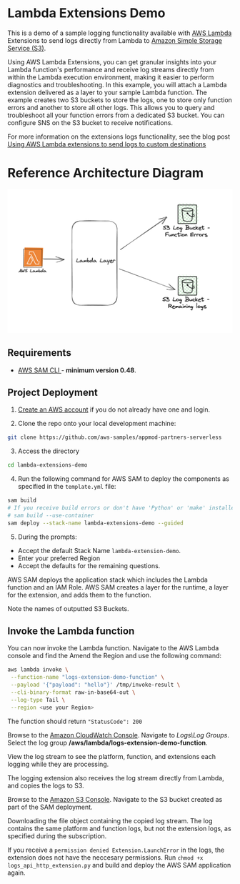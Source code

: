 # Lambda Extensions Demo

This is a demo of a sample logging functionality available with [AWS Lambda](https://aws.amazon.com/lambda/) Extensions to send logs directly from Lambda to [Amazon Simple Storage Service (S3)](https://aws.amazon.com/s3/).

Using AWS Lambda Extensions, you can get granular insights into your Lambda function's performance and receive log streams directly from within the Lambda execution environment, making it easier to perform diagnostics and troubleshooting. In this example, you will attach a Lambda extension delivered as a layer to your sample Lambda function. The example creates two S3 buckets to store the logs, one to store only function errors and another to store all other logs. This allows you to query and troubleshoot all your function errors from a dedicated S3 bucket. You can configure SNS on the S3 bucket to receive notifications.

For more information on the extensions logs functionality, see the blog post [Using AWS Lambda extensions to send logs to custom destinations](https://aws.amazon.com/blogs/compute/using-aws-lambda-extensions-to-send-logs-to-custom-destinations/)

# Reference Architecture Diagram

![Reference Architecture](images/lambda-extensions-demo.png)

## Requirements

* [AWS SAM CLI ](https://docs.aws.amazon.com/serverless-application-model/latest/developerguide/serverless-sam-cli-install.html) - **minimum version 0.48**.

## Project Deployment

1. [Create an AWS account](https://portal.aws.amazon.com/gp/aws/developer/registration/index.html) if you do not already have one and login.

2. Clone the repo onto your local development machine:
```bash
git clone https://github.com/aws-samples/appmod-partners-serverless
```

3. Access the directory 
```bash
cd lambda-extensions-demo
```

4. Run the following command for AWS SAM to deploy the components as specified in the `template.yml` file:
```bash
sam build
# If you receive build errors or don't have 'Python' or 'make' installed, you can use the option to build using a container which uses a python3.8 Docker container image.  
# sam build --use-container
sam deploy --stack-name lambda-extensions-demo --guided
```

5. During the prompts:

* Accept the default Stack Name `lambda-extension-demo`.
* Enter your preferred Region
* Accept the defaults for the remaining questions.

AWS SAM deploys the application stack which includes the Lambda function and an IAM Role. AWS SAM creates a layer for the runtime, a layer for the extension, and adds them to the function.

Note the names of outputted S3 Buckets.

## Invoke the Lambda function

You can now invoke the Lambda function. 
Navigate to the AWS Lambda console and find the Amend the Region and use the following command:
```bash
aws lambda invoke \
 --function-name "logs-extension-demo-function" \
 --payload '{"payload": "hello"}' /tmp/invoke-result \
 --cli-binary-format raw-in-base64-out \
 --log-type Tail \
 --region <use your Region>
```
The function should return `"StatusCode": 200`

Browse to the [Amazon CloudWatch Console](https://console.aws.amazon.com/cloudwatch). Navigate to *Logs\Log Groups*. Select the log group **/aws/lambda/logs-extension-demo-function**.

View the log stream to see the platform, function, and extensions each logging while they are processing.

The logging extension also receives the log stream directly from Lambda, and copies the logs to S3.

Browse to the [Amazon S3 Console](https://console.aws.amazon.com/S3). Navigate to the S3 bucket created as part of the SAM deployment. 

Downloading the file object containing the copied log stream. The log contains the same platform and function logs, but not the extension logs, as specified during the subscription.

If you receive a `permission denied Extension.LaunchError` in the logs, the extension does not have the neccesary permissions.
Run `chmod +x logs_api_http_extension.py` and build and deploy the AWS SAM application again.
